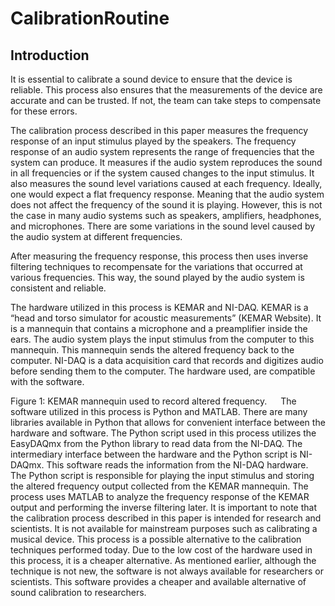 # CalibrationRoutine

## Introduction
It is essential to calibrate a sound device to ensure that the device is reliable. This process also ensures that the measurements of the device are accurate and can be trusted. If not, the team can take steps to compensate for these errors. 

The calibration process described in this paper measures the frequency response of an input stimulus played by the speakers. The frequency response of an audio system represents the range of frequencies that the system can produce. It measures if the audio system reproduces the sound in all frequencies or if the system caused changes to the input stimulus. It also measures the sound level variations caused at each frequency. Ideally, one would expect a flat frequency response. Meaning that the audio system does not affect the frequency of the sound it is playing. However, this is not the case in many audio systems such as speakers, amplifiers, headphones, and microphones. There are some variations in the sound level caused by the audio system at different frequencies.  

After measuring the frequency response, this process then uses inverse filtering techniques to recompensate for the variations that occurred at various frequencies. This way, the sound played by the audio system is consistent and reliable. 

The hardware utilized in this process is KEMAR and NI-DAQ. KEMAR is a “head and torso simulator for acoustic measurements” (KEMAR Website). It is a mannequin that contains a microphone and a preamplifier inside the ears. The audio system plays the input stimulus from the computer to this mannequin. This mannequin sends the altered frequency back to the computer. NI-DAQ is a data acquisition card that records and digitizes audio before sending them to the computer. The hardware used, are compatible with the software. 
 
Figure 1: KEMAR mannequin used to record altered frequency.
 
The software utilized in this process is Python and MATLAB. There are many libraries available in Python that allows for convenient interface between the hardware and software. The Python script used in this process utilizes the EasyDAQmx from the Python library to read data from the NI-DAQ. The intermediary interface between the hardware and the Python script is NI-DAQmx. This software reads the information from the NI-DAQ hardware. The Python script is responsible for playing the input stimulus and storing the altered frequency output collected from the KEMAR mannequin. The process uses MATLAB to analyze the frequency response of the KEMAR output and performing the inverse filtering later.
It is important to note that the calibration process described in this paper is intended for research and scientists. It is not available for mainstream purposes such as calibrating a musical device. This process is a possible alternative to the calibration techniques performed today. Due to the low cost of the hardware used in this process, it is a cheaper alternative. As mentioned earlier, although the technique is not new, the software is not always available for researchers or scientists. This software provides a cheaper and available alternative of sound calibration to researchers.
